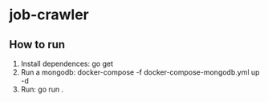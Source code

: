 # job-crawler

## How to run
1. Install dependences: go get
2. Run a mongodb: docker-compose -f docker-compose-mongodb.yml up -d
3. Run: go run .
